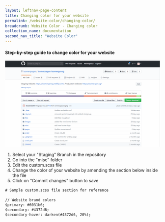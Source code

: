 ```yaml
---
layout: leftnav-page-content
title: Changing color for your website
permalink: /website-color/changing-color/
breadcrumb: Website Color - Changing color
collection_name: documentation
second_nav_title: "Website Color"
---
```

#### **Step-by-step guide to change color for your website**
![How to change the colors for your website](/images/resources/website-color-change.gif)

1. Select your "Staging" Branch in the repository
2. Go into the "misc" folder
3. Edit the custom.scss file
4. Change the color of your website by amending the section below inside the file
5. Click on "Commit changes" button to save

```
# Sample custom.scss file section for reference

// Website brand colors
$primary: #6031b6;
$secondary: #4372d6;
$secondary-hover: darken(#4372d6, 20%);
```
